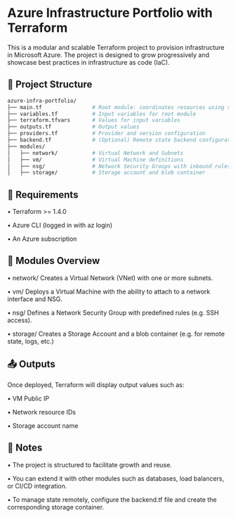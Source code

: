 # Azure Infrastructure Portfolio with Terraform

This is a modular and scalable Terraform project to provision infrastructure in Microsoft Azure. The project is designed to grow progressively and showcase best practices in infrastructure as code (IaC).

## 📁 Project Structure

```bash
azure-infra-portfolio/
├── main.tf                # Root module: coordinates resources using submodules
├── variables.tf           # Input variables for root module
├── terraform.tfvars       # Values for input variables
├── outputs.tf             # Output values
├── providers.tf           # Provider and version configuration
├── backend.tf             # (Optional) Remote state backend configuration
├── modules/
│   ├── network/           # Virtual Network and Subnets
│   ├── vm/                # Virtual Machine definitions
│   ├── nsg/               # Network Security Groups with inbound rules
│   ├── storage/           # Storage account and blob container
````

## 🔧 Requirements
• Terraform >= 1.4.0

• Azure CLI (logged in with az login)

• An Azure subscription

## 🚀 Modules Overview

• network/
Creates a Virtual Network (VNet) with one or more subnets.

• vm/
Deploys a Virtual Machine with the ability to attach to a network interface and NSG.

• nsg/
Defines a Network Security Group with predefined rules (e.g. SSH access).

• storage/
Creates a Storage Account and a blob container (e.g. for remote state, logs, etc.)

## 📤 Outputs

Once deployed, Terraform will display output values such as:

• VM Public IP

• Network resource IDs

• Storage account name

## 📌 Notes

• The project is structured to facilitate growth and reuse.

• You can extend it with other modules such as databases, load balancers, or CI/CD integration.

• To manage state remotely, configure the backend.tf file and create the corresponding storage container.
